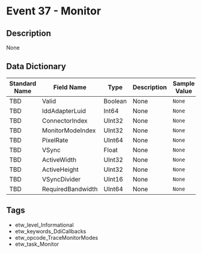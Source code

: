 # Event 37 - Monitor

## Description
None

## Data Dictionary
|Standard Name|Field Name|Type|Description|Sample Value|
|---|---|---|---|---|
|TBD|Valid|Boolean|None|`None`|
|TBD|IddAdapterLuid|Int64|None|`None`|
|TBD|ConnectorIndex|UInt32|None|`None`|
|TBD|MonitorModeIndex|UInt32|None|`None`|
|TBD|PixelRate|UInt64|None|`None`|
|TBD|VSync|Float|None|`None`|
|TBD|ActiveWidth|UInt32|None|`None`|
|TBD|ActiveHeight|UInt32|None|`None`|
|TBD|VSyncDivider|UInt16|None|`None`|
|TBD|RequiredBandwidth|UInt64|None|`None`|

## Tags
* etw_level_Informational
* etw_keywords_DdiCallbacks
* etw_opcode_TraceMonitorModes
* etw_task_Monitor